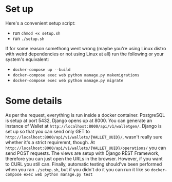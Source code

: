# Set up
Here's a convenient setup script:
- run `chmod +x setup.sh`
- run `./setup.sh`
  
If for some reason somethong went wrong (maybe you're using Linux distro with weird dependencies or not using Linux at all) run the following or your system's equivalent:
- `docker-compose up --build`
- `docker-compose exec web python manage.py makemigrations`
- `docker-compose exec web python manage.py migrate`

# Some details
As per the request, everything is run inside a docker container. PostgreSQL is setup at port 5432, Django opens up at 8000.
You can generate an instance of Wallet at `http://localhost:8000/api/v1/walletgen/`. Django is set up so that you can send only GET to `http://localhost:8000/api/v1/wallets/{WALLET_UUID}/`, wasn't really sure whether it's a strict requiremnt, though. At `http://localhost:8000/api/v1/wallets/{WALLET_UUID}/operations/` you can send POST requests. The views are setup with Django REST Framework, therefore you can just open the URLs in the browser. However, if you want to CURL you still can.
Finally, automatic testing should've been performed when you ran `./setup.sh`, but if you didn't do it you can run it like so `docker-compose exec web python manage.py test`

